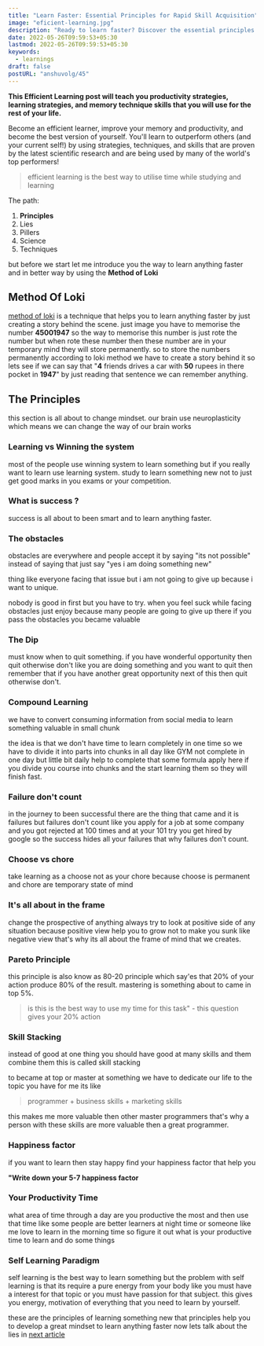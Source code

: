 ```yaml
---
title: "Learn Faster: Essential Principles for Rapid Skill Acquisition"
image: "eficient-learning.jpg"
description: "Ready to learn faster? Discover the essential principles for rapid skill acquisition and start accelerating your learning journey. Unlock your potential and achieve success in record time."
date: 2022-05-26T09:59:53+05:30
lastmod: 2022-05-26T09:59:53+05:30
keywords:
  - learnings
draft: false
postURL: "anshuvolg/45"
---
```


**This Efficient Learning post will teach you productivity strategies, learning strategies, and memory technique skills that you will use for the rest of your life.**

Become an efficient learner, improve your memory and productivity, and become the best version of yourself. You'll learn to outperform others (and your current self!) by using strategies, techniques, and skills that are proven by the latest scientific research and are being used by many of the world's top performers!

> efficient learning is the best way to utilise time while studying and learning

The path:

1. **Principles**
2. Lies
3. Pillers
4. Science
5. Techniques

but before we start let me introduce you the way to learn anything faster and in better way by using the **Method of Loki**

## Method Of Loki

[method of loki](https://numenta.com/blog/2017/08/29/method-of-loci/#:~:text=The%20method%20of%20loci%20is,%2C%20words%2C%20faces%2C%20etc.) is a technique that helps you to learn anything faster by just creating a story behind the scene. just image you have to memorise the number **45001947** so the way to memorise this number is just rote the number but when rote these number then these number are in your temporary mind they will store permanently. so to store the numbers permanently according to loki method we have to create a story behind it so lets see if we can say that "**4** friends drives a car with **50** rupees in there pocket in **1947**" by just reading that sentence we can remember anything.

## The Principles

this section is all about to change mindset. our brain use neuroplasticity which means we can change the way of our brain works

### Learning vs Winning the system

most of the people use winning system to learn something but if you really want to learn use learning system. study to learn something new not to just get good marks in you exams or your competition.

### What is success ?

success is all about to been smart and to learn anything faster.

### The obstacles

obstacles are everywhere and people accept it by saying "its not possible" instead of saying that just say "yes i am doing something new"

thing like everyone facing that issue but i am not going to give up because i want to unique.

nobody is good in first but you have to try. when you feel suck while facing obstacles just enjoy because many people are going to give up there if you pass the obstacles you became valuable

### The Dip

must know when to quit something. if you have wonderful opportunity then quit otherwise don't like you are doing something and you want to quit then remember that if you have another great opportunity next of this then quit otherwise don't.

### Compound Learning

we have to convert consuming information from social media to learn something valuable in small chunk

the idea is that we don't have time to learn completely in one time so we have to divide it into parts into chunks in all day like GYM not complete in one day but little bit daily help to complete that some formula apply here if you divide you course into chunks and the start learning them so they will finish fast.

### Failure don't count

in the journey to been successful there are the thing that came and it is failures but failures don't count like you apply for a job at some company and you got rejected at 100 times and at your 101 try you get hired by google so the success hides all your failures that why failures don't count.

### Choose vs chore

take learning as a choose not as your chore because choose is permanent and chore are temporary state of mind

### It's all about in the frame

change the prospective of anything always try to look at positive side of any situation because positive view help you to grow not to make you sunk like negative view that's why its all about the frame of mind that we creates.

### Pareto Principle

this principle is also know as 80-20 principle which say'es that 20% of your action produce 80% of the result. mastering is something about to came in top 5%.

> is this is the best way to use my time for this task" - this question gives your 20% action

### Skill Stacking

instead of good at one thing you should have good at many skills and them combine them this is called skill stacking

to became at top or master at something we have to dedicate our life to the topic you have for me its like

> programmer + business skills + marketing skills

this makes me more valuable then other master programmers that's why a person with these skills are more valuable then a great programmer.

### Happiness factor

if you want to learn then stay happy find your happiness factor that help you

**"Write down your 5-7 happiness factor**

### Your Productivity Time

what area of time through a day are you productive the most and then use that time like some people are better learners at night time or someone like me love to learn in the morning time so figure it out what is your productive time to learn and do some things

### Self Learning Paradigm

self learning is the best way to learn something but the problem with self learning is that its require a pure energy from your body like you must have a interest for that topic or you must have passion for that subject. this gives you energy, motivation of everything that you need to learn by yourself.

these are the principles of learning something new that principles help you to develop a great mindset to learn anything faster now lets talk about the lies in [next article](https://gxanshu.in/blog/how-to-master-anything-faster/)
